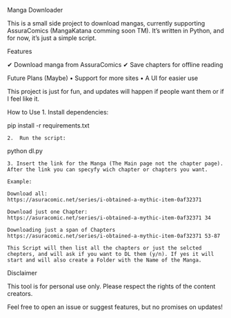 Manga Downloader

This is a small side project to download mangas, currently supporting AssuraComics (MangaKatana comming soon TM). It’s written in Python, and for now, it’s just a simple script.

Features

✔ Download manga from AssuraComics
✔ Save chapters for offline reading

Future Plans (Maybe)
	•	Support for more sites
	•	A UI for easier use

This project is just for fun, and updates will happen if people want them or if I feel like it.

How to Use
	1.	Install dependencies:

pip install -r requirements.txt


	2.	Run the script:

python dl.py

    3. Insert the link for the Manga (The Main page not the chapter page). After the link you can specyfy wich chapter or chapters you want.

    Example:
    
    Download all:
    https://asuracomic.net/series/i-obtained-a-mythic-item-0af32371

    Download just one Chapter:
    https://asuracomic.net/series/i-obtained-a-mythic-item-0af32371 34

    Downloading just a span of Chapters
    https://asuracomic.net/series/i-obtained-a-mythic-item-0af32371 53-87

    This Script will then list all the chapters or just the selcted chepters, and will ask if you want to DL them (y/n). If yes it will start and will also create a Folder with the Name of the Manga.

Disclaimer

This tool is for personal use only. Please respect the rights of the content creators.

Feel free to open an issue or suggest features, but no promises on updates!